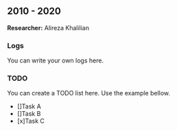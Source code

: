 ## 2010 - 2020
__Researcher:__ Alireza Khalilian  

### Logs
You can write your own logs here.

### TODO
You can create a TODO list here. Use the example bellow.

- []Task A
- []Task B
- [x]Task C